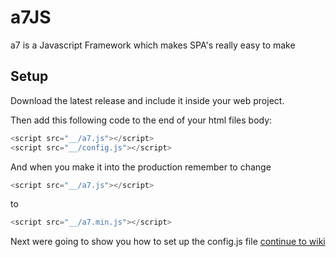 # a7JS
a7 is a Javascript Framework which makes SPA's really easy to make

## Setup
Download the latest release and include it inside your web project.

Then add this following code to the end of your html files body:
```javascript
<script src="__/a7.js"></script>
<script src="__/config.js"></script>
```

And when you make it into the production remember to change
```javascript
<script src="__/a7.js"></script>
```
to
```javascript
<script src="__/a7.min.js"></script>
```

Next were going to show you how to set up the config.js file
[continue to wiki]()
